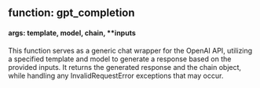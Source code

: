 ## function: gpt_completion
#### args: template, model, chain, **inputs
This function serves as a generic chat wrapper for the OpenAI API, utilizing a specified template and model to generate a response based on the provided inputs. It returns the generated response and the chain object, while handling any InvalidRequestError exceptions that may occur.

